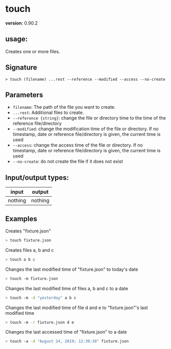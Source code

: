 # touch

**version**: 0.90.2

## **usage**:

Creates one or more files.

## Signature

`> touch (filename) ...rest --reference --modified --access --no-create`

## Parameters

- `filename`: The path of the file you want to create.
- `...rest`: Additional files to create.
- `--reference {string}`: change the file or directory time to the time of the reference file/directory
- `--modified`: change the modification time of the file or directory. If no timestamp, date or reference file/directory is given, the current time is used
- `--access`: change the access time of the file or directory. If no timestamp, date or reference file/directory is given, the current time is used
- `--no-create`: do not create the file if it does not exist

## Input/output types:

| input   | output  |
| ------- | ------- |
| nothing | nothing |

## Examples

Creates "fixture.json"

```bash
> touch fixture.json
```

Creates files a, b and c

```bash
> touch a b c
```

Changes the last modified time of "fixture.json" to today's date

```bash
> touch -m fixture.json
```

Changes the last modified time of files a, b and c to a date

```bash
> touch -m -d "yesterday" a b c
```

Changes the last modified time of file d and e to "fixture.json"'s last modified time

```bash
> touch -m -r fixture.json d e
```

Changes the last accessed time of "fixture.json" to a date

```bash
> touch -a -d "August 24, 2019; 12:30:30" fixture.json
```
